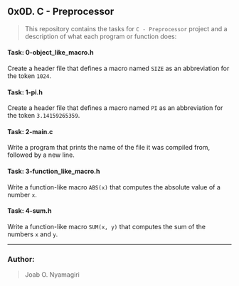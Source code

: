 ## 0x0D. C - Preprocessor

> This repository contains the tasks for `C - Preprocessor` project and a description of what each program or function does:

#### Task: 0-object_like_macro.h
Create a header file that defines a macro named `SIZE` as an abbreviation for the token `1024`.

#### Task: 1-pi.h
Create a header file that defines a macro named `PI` as an abbreviation for the token `3.14159265359`.

#### Task: 2-main.c
Write a program that prints the name of the file it was compiled from, followed by a new line.

#### Task: 3-function_like_macro.h
Write a function-like macro `ABS(x)` that computes the absolute value of a number `x`.

#### Task: 4-sum.h
Write a function-like macro `SUM(x, y)` that computes the sum of the numbers `x` and `y`.


___

### Author:

> Joab O. Nyamagiri

